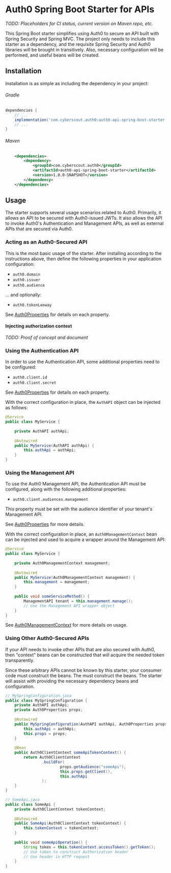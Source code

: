 # Auth0 Spring Boot Starter for APIs

_TODO: Placeholders for CI status, current version on Maven repo, etc._

This Spring Boot starter simplifies using Auth0 to secure an API built with
Spring Security and Spring MVC. The project only needs to include this starter
as a dependency, and the requisite Spring Security and Auth0 libraries will be
brought in transitively. Also, necessary configuration will be performed, and
useful beans will be created.

## Installation

Installation is as simple as including the dependency in your project:

###### Gradle

```groovy
dependencies {
    // ...
    implementation('com.cyberscout.auth0:auth0-api-spring-boot-starter:1.0.0-SNAPSHOT')
    // ...
}
```

###### Maven

```xml
    <dependencies>
        <dependency>
            <groupId>com.cyberscout.auth0</groupId>
            <artifactId>auth0-api-spring-boot-starter</artifactId>
            <version>1.0.0-SNAPSHOT</version>
        </dependency>
    </dependencies>
```

## Usage

The starter supports several usage scenarios related to Auth0. Primarily, it
allows an API to be secured with Auth0-issued JWTs. It also allows the API to
invoke Auth0's Authentication and Management APIs, as well as external APIs that
are secured via Auth0.

### Acting as an Auth0-Secured API

This is the most basic usage of the starter. After installing according to the
instructions above, then define the following properties in your application
configuration:

- `auth0.domain`
- `auth0.issuer`
- `auth0.audience`

... and optionally:

- `auth0.tokenLeeway`

See [Auth0Properties](src/main/java/com/cyberscout/auth0/Auth0Properties.java)
for details on each property.

#### Injecting authorization context

_TODO: Proof of concept and document_

### Using the Authentication API

In order to use the Authentication API, some additional properties need to be
configured:

- `auth0.client.id`
- `auth0.client.secret`

See [Auth0Properties](src/main/java/com/cyberscout/auth0/Auth0Properties.java)
for details on each property.

With the correct configuration in place, the `AuthAPI` object can be injected as
follows:

```java
@Service
public class MyService {
    
    private AuthAPI authApi;
    
    @Autowired
    public MyService(AuthAPI authApi) {
        this.authApi = authApi;
    }
}
```

### Using the Management API

To use the Auth0 Management API, the Authentication API must be configured,
along with the following additional properties:

- `auth0.client.audiences.management`

This property must be set with the audience identifier of your tenant's
Management API.

See [Auth0Properties](src/main/java/com/cyberscout/auth0/Auth0Properties.java)
for more details.

With the correct configuration in place, an `Auth0ManagementContext` bean can be
injected and used to acquire a wrapper around the Management API:

```java
@Service
public class MyService {
    
    private Auth0ManagementContext management;
    
    @Autowired
    public MyService(Auth0ManagementContext management) {
        this.management = management;
    }
    
    public void someServiceMethod() {
        ManagementAPI tenant = this.management.manage();
        // Use the Management API wrapper object
    }
}
```

See
[Auth0ManagementContext](src/main/java/com/cyberscout/auth0/Auth0ManagementContext.java)
for more details on usage.

### Using Other Auth0-Secured APIs

If your API needs to invoke other APIs that are also secured with Auth0, then
"context" beans can be constructed that will acquire the needed token
transparently.

Since these arbitrary APIs cannot be known by this starter, your consumer code
must construct the beans. The must construct the beans. The starter will assist
with providing the necessary dependency beans and configuration.

```java
// MySpringConfiguration.java
public class MySpringConfiguration {
    private AuthAPI authApi;
    private Auth0Properties props;
    
    @Autowired
    public MySpringConfiguration(AuthAPI authApi, Auth0Properties props) {
        this.authApi = authApi;
        this.props = props;
    }
    
    @Bean
    public Auth0ClientContext someApiTokenContext() {
        return Auth0ClientContext
                .buildFor(
                        props.getAudience("someApi"),
                        this.props.getClient(),
                        this.authApi
                );
    }
}

// SomeApi.java
public class SomeApi {
    private Auth0ClientContext tokenContext;
    
    @Autowired
    public SomeApi(Auth0ClientContext tokenContext) {
        this.tokenContext = tokenContext;
    }
    
    public void someApiOperation() {
        String token = this.tokenContext.accessToken().getToken();
        // Use token to construct Authorization header
        // Use header in HTTP request
    }
}
```
